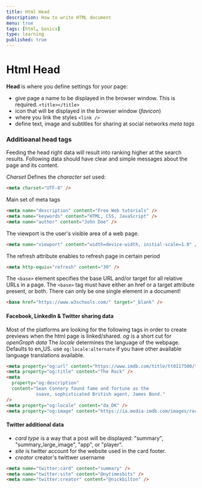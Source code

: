 ```yaml
---
title: Html Head
description: How to write HTML document
menu: true
tags: [html, basics]
type: learning
published: true
---
```


# Html Head

**Head** is where you define settings for your page:

- give page a name to be displayed in the browser window. This is required. `<title></title>`
- icon that will be displayed in the browser window (_favicon_)
- where you link the styles `<link />`
- define text, image and subtitles for sharing at social networks _meta tags_

### Additioanal head tags

Feeding the head right data will result into ranking higher at the search results. Following data should have clear and simple messages about the page and its content.

_Charset_ Defines the _character set_ used:

```html
<meta charset="UTF-8" />
```

Main set of meta tags

```html
<meta name="description" content="Free Web tutorials" />
<meta name="keywords" content="HTML, CSS, JavaScript" />
<meta name="author" content="John Doe" />
```

The viewport is the user's visible area of a web page.

```html
<meta name="viewport" content="width=device-width, initial-scale=1.0" />
```

The refresh attribute enables to refresh page in certain period

```html
<meta http-equiv="refresh" content="30" />
```

The `<base>` element specifies the base URL and/or target for all relative URLs in a page.
The `<base>` tag must have either an href or a target attribute present, or both.
There can only be one single <base> element in a document!

```html
<base href="https://www.w3schools.com/" target="_blank" />
```

#### Facebook, LinkedIn & Twitter sharing data

Most of the platforms are looking for the following tags in order to create previews when the html page is linked/shared. _og_ is a short cut for _openGraph data_
The _locale_ determines the language of the webpage. Defaults to en_US. use `og:locale:alternate` if you have other available language translations available.

```html
<meta property="og:url" content="https://www.imdb.com/title/tt0117500/" />
<meta property="og:title" content="The Rock" />
<meta
  property="og:description"
  content="Sean Connery found fame and fortune as the
           suave, sophisticated British agent, James Bond."
/>
<meta property="og:locale" content="da_DK" />
<meta property="og:image" content="https://ia.media-imdb.com/images/rock.jpg" />
```

#### Twitter additional data

- _card type_ is a way that a post will be displayed: "summary", "summary_large_image", "app", or "player".
- _site_ is twitter account for the website used in the card footer.
- _creator_ creator's twittwer username

```html
<meta name="twitter:card" content="summary" />
<meta name="twitter:site" content="@nytimesbits" />
<meta name="twitter:creator" content="@nickbilton" />
```
